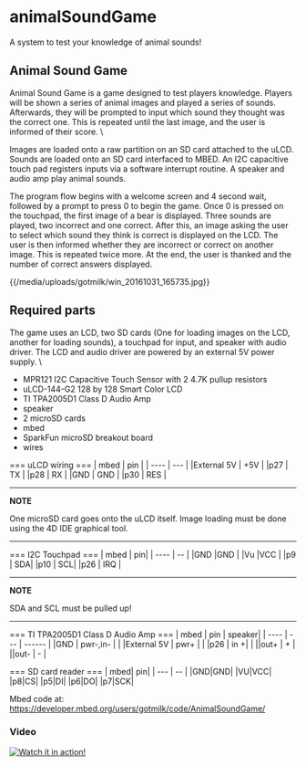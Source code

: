 # animalSoundGame
A system to test your knowledge of animal sounds!


## Animal Sound Game 
Animal Sound Game is a game designed to test players knowledge. Players will be shown a series of animal images and played a series of sounds. Afterwards, they will be prompted to input which sound they thought was the correct one. This is repeated until the last image, and the user is informed of their score. \\

Images are loaded onto a raw partition on an SD card attached to the uLCD. Sounds are loaded onto an SD card interfaced to MBED. An I2C capacitive touch pad registers inputs via a software interrupt routine. A speaker and audio amp play animal sounds.  

The program flow begins with a welcome screen and 4 second wait, followed by a prompt to press 0 to begin the game. Once 0 is pressed on the touchpad, the first image of a bear is displayed. Three sounds are played, two incorrect and one correct. After this, an image asking the user to select which sound they think is correct is displayed on the LCD. The user is then informed whether they are incorrect or correct on another image. This is repeated twice more. At the end, the user is thanked and the number of correct answers displayed. 

{{/media/uploads/gotmilk/win_20161031_165735.jpg}}  


## Required parts 
The game uses an LCD, two SD cards (One for loading images on the LCD, another for loading sounds), a touchpad for input, and speaker with audio driver. The LCD and audio driver are powered by an external 5V power supply. \\
* MPR121 I2C Capacitive Touch Sensor with 2 4.7K pullup resistors
* uLCD-144-G2 128 by 128 Smart Color LCD
* TI TPA2005D1 Class D Audio Amp
* speaker
* 2 microSD cards
* mbed
* SparkFun microSD breakout board
* wires



=== uLCD wiring ===
| mbed | pin |
| ---- | --- |
|External 5V | +5V    |
|p27 | TX     |
|p28 | RX     |
|GND | GND    |
|p30 | RES    |
  
---
**NOTE**

One microSD card goes onto the uLCD itself. Image loading must be done using the 4D IDE graphical tool.

---

=== I2C Touchpad ===
| mbed | pin|
| ---- | -- |
|GND |GND |
|Vu |VCC |
|p9 | SDA|
|p10 | SCL|
|p26 | IRQ |
  
---
**NOTE**

SDA and SCL must be pulled up!

---

=== TI TPA2005D1 Class D Audio Amp ===
| mbed | pin | speaker|
| ---- | --- | ------ |
|GND | pwr-,in- | |
|External 5V | pwr+ | |
|p26 | in +| |
||out+ | + |
||out- | - |

=== SD card reader ===
| mbed| pin|
| --- | -- |
|GND|GND|
|VU|VCC|
|p8|CS|
|p5|DI|
|p6|DO|
|p7|SCK|

Mbed code at: https://developer.mbed.org/users/gotmilk/code/AnimalSoundGame/


### Video
[![Watch it in action!](https://img.youtube.com/vi/_tn-hKYD9F8/0.jpg)](https://www.youtube.com/watch?v=_tn-hKYD9F8)

